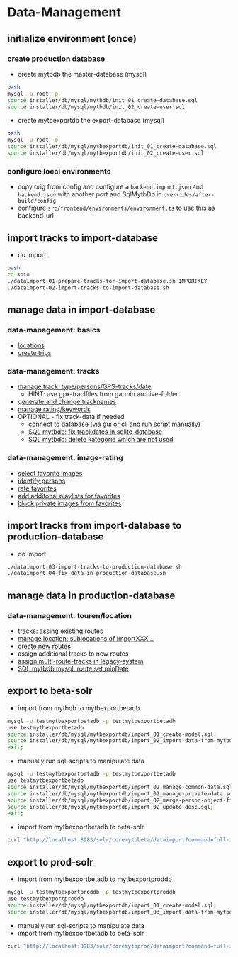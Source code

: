 # Data-Management

## initialize environment (once)

### create production database
- create mytbdb the master-database (mysql)
```bash
bash
mysql -u root -p 
source installer/db/mysql/mytbdb/init_01_create-database.sql
source installer/db/mysql/mytbdb/init_02_create-user.sql
```
- create mytbexportdb the export-database (mysql)
```bash
bash
mysql -u root -p 
source installer/db/mysql/mytbexportdb/init_01_create-database.sql
source installer/db/mysql/mytbexportdb/init_02_create-user.sql
``` 

### configure local environments
- copy orig from config and configure a ```backend.import.json``` and ```backend.json``` with another port and SqlMytbDb in ```overrides/after-build/config```
- configure ```src/frontend/environments/environment.ts``` to use this as backend-url 

## import tracks to import-database 
- do import
```bash
bash
cd sbin
./dataimport-01-prepare-tracks-for-import-database.sh IMPORTKEY
./dataimport-02-import-tracks-to-import-database.sh
```
## manage data in import-database
 
### data-management: basics 
- [locations](http://localhost:4002/mytbdev/de/tdoc/search/jederzeit/ueberall/alles/egal/ungefiltert/relevance/location/10/1)
- [create trips](http://localhost:4002/mytbdev/de/tdocadmin/create/TRIP)

### data-management: tracks 
- [manage track: type/persons/GPS-tracks/date](http://localhost:4002/mytbdev/de/tdoc/search/jederzeit/ueberall/alles/egal/ungefiltert/relevance/track/10/1) 
  - HINT: use gpx-traclfiles from garmin archive-folder
- [generate and change tracknames](http://localhost:4002/mytbdev/de/tdoc/search/jederzeit/ueberall/alles/egal/ungefiltert/relevance/track/10/1)
- [manage rating/keywords](http://localhost:4002/mytbdev/de/tdoc/search/jederzeit/ueberall/alles/egal/ungefiltert/relevance/track/10/1)
- OPTIONAL - fix track-data if needed
  - connect to database (via gui or cli and run script manually)
  - [SQL mytbdb: fix trackdates in sqlite-database](installer/db/sqlite/mytbdb/fix-trackdates-by-imagedates.sql)
  - [SQL mytbdb: delete kategorie which are not used](installer/db/sqlite/mytbdb/delete-tracks-unused.sql)

### data-management: image-rating
- [select favorite images](http://localhost:4002/mytbdev/de/tdoc/search/jederzeit/ueberall/alles/egal/ungefiltert/relevance/track/10/1)
- [identify persons](http://localhost:4002/mytbdev/de/tdoc/search/jederzeit/ueberall/alles/egal/ungefiltert/relevance/track/10/1)
- [rate favorites](http://localhost:4002/mytbdev/de/sections/start/search/jederzeit/ueberall/alles/egal/personalRateOverall:5,6,7,8,9,10,11,12,13,14,15/dateAsc/image/99/1)
- [add additonal playlists for favorites](http://localhost:4002/mytbdev/de/sections/start/search/jederzeit/ueberall/alles/egal/personalRateOverall:5,6,7,8,9,10,11,12,13,14,15/dateAsc/image/99/1)
- [block private images from favorites](http://localhost:4002/mytbdev/de/sections/start/search/jederzeit/ueberall/alles/egal/personalRateOverall:5,6,7,8,9,10,11,12,13,14,15/dateAsc/image/99/1)

## import tracks from import-database to production-database 
- do import
```bash
./dataimport-03-import-tracks-to-production-database.sh
./dataimport-04-fix-data-in-production-database.sh
```

## manage data in production-database

### data-management: touren/location
- [tracks: assing existing routes](http://localhost:4002/mytbdev/de/tdoc/search/jederzeit/ueberall/alles/egal/route_id_is:1/date/track/50/1)
- [manage location: sublocations of ImportXXX...](http://localhost:4002/mytbdev/de/tdoc/search/jederzeit/ueberall/alles/Import/egal/date/location/10/1)
- [create new routes](http://localhost:4002/mytbdev/de/tdoc/search/jederzeit/ueberall/alles/egal/route_id_is:1/ratePers/track/50/1)
- assign additional tracks to new routes
- [assign multi-route-tracks in legacy-system](http://localhost:8080/mediadb2/admin/Kategorie_TourEdit.do?CURTABLE=KATEGORIE&CURPAGE=popupshowkategorietouren&CURID=2316)
- [SQL mytbdb mysql: route set minDate](installer/db/mysql/mytbdb/update-tour-min-dates.sql)

## export to beta-solr
- import from mytbdb to mytbexportbetadb
```bash
mysql -u testmytbexportbetadb -p testmytbexportbetadb
use testmytbexportbetadb
source installer/db/mysql/mytbexportdb/import_01_create-model.sql;
source installer/db/mysql/mytbexportdb/import_02_import-data-from-mytbdb-to-mytbexportbetadb.sql;
exit;
```
- manually run sql-scripts to manipulate data
```bash
mysql -u testmytbexportbetadb -p testmytbexportbetadb
use testmytbexportbetadb
source installer/db/mysql/mytbexportdb/import_02_manage-common-data.sql;
source installer/db/mysql/mytbexportdb/import_02_manage-private-data.sql;
source installer/db/mysql/mytbexportdb/import_02_merge-person-object-fields.sql;
source installer/db/mysql/mytbexportdb/import_02_update-desc.sql;
exit;
```
- import from mytbexportbetadb to beta-solr
```bash
curl "http://localhost:8983/solr/coremytbbeta/dataimport?command=full-import&clean=true&commit=true&optimize=true&synchronous=true&verbose=true"
```

## export to prod-solr
- import from mytbexportbetadb to mytbexportproddb
```bash
mysql -u testmytbexportproddb -p testmytbexportproddb
use testmytbexportproddb
source installer/db/mysql/mytbexportdb/import_01_create-model.sql;
source installer/db/mysql/mytbexportdb/import_03_import-data-from-mytbexportbetadb-to-mytbexportproddb.sql;
```
- manually run sql-scripts to manipulate data
- import from mytbexportbetadb to beta-solr
```bash
curl "http://localhost:8983/solr/coremytbprod/dataimport?command=full-import&clean=true&commit=true&optimize=true&synchronous=true&verbose=true"
```

